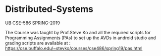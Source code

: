# Distributed-Systems

UB CSE-586 SPRING-2019

The Course was taught by Prof.Steve Ko and all the required scripts for Programming Assignments (PAs) to set up the AVDs in android studio and grading scripts are available at : https://cse.buffalo.edu/~stevko/courses/cse486/spring19/pas.html
